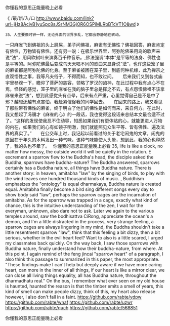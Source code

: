 
你懂我的意思正能量晚上必看




《 /最/新/入/口  http://www.baidu.com/link?url=jHz8AcivB1yuSpc8sJSrNM3GjOR6OSPiMLRbBTcVT1O&wd 》




	35、人生要像时钟一样，无论外面的世界多乱，它都会静静地在转动。
一只麻雀飞到佛祖的头上屙屎，弟子问佛祖，麻雀有无佛性？佛祖回答，麻雀肯定有佛性，万物皆有佛性。还有另一说：在极乐世界里，阿弥陀佛采用鸟的歌声来说“法”，用风吹树叶来演奏百千种音乐。,佛法强调“本体”是平等的法身、佛性也是平等的。阿弥陀佛最后变成鸟天天唱不同的歌曲来显身说“法”，也许这些笼子里的麻雀都是阿弥陀佛的化身。至于麻雀被困在笼子里，到底何种机缘，此乃禅宗之直观悟性之事，我等凡夫俗子，不得而知，也不敢过问。　　后来我们又到各式庙宇里参观一下，瞻仰了菩萨的慈容，领略了罗汉的凶神，在此过程中我有点心不在焉，怪怪的感觉，笼子里的麻雀在我的脑子里总是挥之不去，有点怨恨佛祖不该拿麻雀来说“法”，想到此感觉头有点晕，后来有点严重，心里觉得自己是不是中了邪？越想还越有点害怕，我赶紧催促我的同学回去。　　在回来的路上，我又看见了那些带有佛性的麻雀，终于明白了他们的佛性是如何而来，来自何方。在此时，我又想起了冯骥才《麻雀的心》的一段话，我也觉得这段话来总结本文最合适不过了。“这样的发现使我忍不住动容，知悉如果我们有更体贴的心，就能更进人万物的内在，如果我们的心有如镜子明澈，我们就能照见众生平等、皆有佛性、遍及法界的真实了。”　　在公交车上时，我记起以前看过的关于老宅闹鬼的文章，闹鬼的原因在于年久的木料发出一种气味，该种气味能使人头晕，想到此，我的心也释然了，我的头也不晕了。　
你懂我的意思正能量晚上必看
35, life is like a clock, no matter how messy, the outside world it will be quietly in the rotation.
E excrement a sparrow flew to the Buddha's head, the disciple asked the Buddha, sparrows have buddha-nature?
The Buddha answered, sparrows certainly has a Buddha nature, all things have Buddha nature.
There is another story: in heaven, amitabha "law" by the singing of birds, to play with the wind leaves one hundred thousand kinds of music.
, Buddhism emphasizes the "ontology" is equal dharmakaya, Buddha nature is created equal.
Amitabha finally become a bird sing different songs every day to show body said "law", perhaps the sparrow cages are the incarnation of amitabha.
As for the sparrow was trapped in a cage, exactly what kind of chance, this is the intuitive understanding of the zen, I wait for the everyman, unknown, also dare not to ask.
Later we again to the various temples around, saw the bodhisattva CiRong, appreciate the ocean's a demon, and I'm a little distracted in the process, very strange feeling, a sparrow cages are always lingering in my mind, the Buddha shouldn't take a little resentment sparrow "law", think that this feeling a bit dizzy, then a bit serious, whether in the evil heart feel?
Want to also is a little scared, I urged my classmates back quickly.
On the way back, I saw those sparrows with Buddha nature, finally understand how their buddha-nature, from where.
At this point, I again remind of the feng jincai "sparrow heart" of a paragraph, I also think this passage to summarized in this paper, the most appropriate.
"These findings make I can't help but deeply aware if we have more caring heart, can more in the inner of all things, if our heart is like a mirror clear, we can close all living things equality, all has Buddha nature, throughout the dharmadhatu real."
On the bus, I remember what ever seen on my old house is haunted, haunted the reason is that the timber emits a smell of years, this kind of smell can make people dizzy, think of this, my heart also release however, I also don't fall in a faint.
https://github.com/rabte/ydpw
https://github.com/rabte/wnaf
https://github.com/rabte/uzwr
https://github.com/rabte/quch
https://github.com/rabte/568851





你懂我的意思正能量晚上必看
